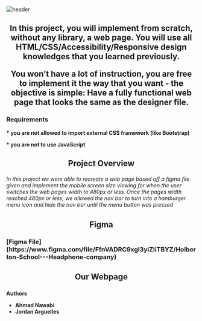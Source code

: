 ![header](https://capsule-render.vercel.app/api?type=waving&height=300&color=DE0000&text=Atlas%20Headphones&fontColor=FFFF)
<h2 align="center">In this project, you will implement from scratch, without any library, a web page. You will use all HTML/CSS/Accessibility/Responsive design knowledges that you learned previously.

You won’t have a lot of instruction, you are free to implement it the way that you want - the objective is simple: Have a fully functional web page that looks the same as the designer file.<b></h2>

 <h3><span>Requirements</span></h3>
   * you are not allowed to import external CSS framework (like Bootstrap)</p>
   * you are not to use JavaScript</p>

   <h2 align="center">Project Overview<b></h2>
<h6>In this project we were able to recreate a web page based off a figma file given and implement the mobile screen size viewing for when the user switches the web pages width to 480px or less. Once the pages width reached 480px or less, we allowed the nav bar to turn into a hamburger menu icon and hide the nav bar until the menu button was pressed</h6>

<h2 align="center">Figma<b></h2>
<h3>[Figma File](https://www.figma.com/file/FfnVADRC9xgI3yiZliTBYZ/Holberton-School---Headphone-company)</h3>

<h2 align="center">Our Webpage<b></h2>
<h3></h3>

Authors
- Ahmad Nawabi
- Jordan Arguelles

